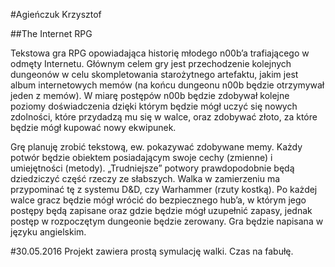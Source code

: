 #Agieńczuk Krzysztof 

##The Internet RPG

Tekstowa gra RPG opowiadająca historię młodego n00b’a trafiającego w odmęty Internetu. Głównym celem gry jest przechodzenie kolejnych dungeonów w celu skompletowania starożytnego artefaktu, jakim jest album internetowych memów (na końcu dungeonu n00b będzie otrzymywał jeden z memów). W miarę postępów n00b będzie zdobywał kolejne poziomy doświadczenia dzięki którym będzie mógł uczyć się nowych zdolności, które przydadzą mu się w walce, oraz zdobywać złoto, za które będzie mógł kupować nowy ekwipunek. 

Grę planuję zrobić tekstową, ew. pokazywać zdobywane memy. Każdy potwór będzie obiektem posiadającym swoje cechy (zmienne) i umiejętności (metody). „Trudniejsze” potwory prawdopodobnie będą dziedziczyć część rzeczy ze słabszych. Walka w zamierzeniu ma przypominać tę z systemu D&D, czy Warhammer (rzuty kostką). Po każdej walce gracz będzie mógł wrócić do bezpiecznego hub’a, w którym jego postępy będą zapisane oraz gdzie będzie mógł uzupełnić zapasy, jednak postęp w rozpoczętym dungeonie będzie zerowany. Gra będzie napisana w języku angielskim.

#30.05.2016
Projekt zawiera prostą symulację walki. Czas na fabułę.
